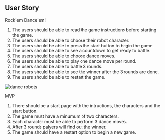 ## User Story

Rock'em Dance'em!

1. The users should be able to read the game instructions before 	starting the game.
2. The users should be able to choose their robot character.
3. The users should be able to press the start button to begin the game.
4. The users should be able to see a countdown to get ready to battle.
5. The users should be able to choose dance moves.
6. The users should be able to play one dance move per round.
7. The users should be able to battle 3 rounds.
8. The users should be able to see the winner after the 3 rounds are done.
9. The users should be able to restart the game.

![dance robots](https://i.imgur.com/5o03RJy.jpg)

MVP

1. There should be a start page with the intructions, the characters and the start button.
2. The game must have a minumum of two characters.
2. Each character must be able to perform 3 dance moves.
4. After 3 rounds palyers will find out the winner.
5. The game should have a restart option to begin a new game.

